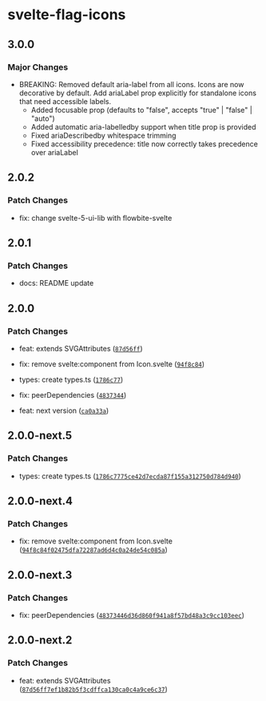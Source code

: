# svelte-flag-icons

## 3.0.0

### Major Changes

- BREAKING: Removed default aria-label from all icons. Icons are now decorative by default. Add ariaLabel prop explicitly for standalone icons that need accessible labels.
  - Added focusable prop (defaults to "false", accepts "true" | "false" | "auto")
  - Added automatic aria-labelledby support when title prop is provided
  - Fixed ariaDescribedby whitespace trimming
  - Fixed accessibility precedence: title now correctly takes precedence over ariaLabel

## 2.0.2

### Patch Changes

- fix: change svelte-5-ui-lib with flowbite-svelte

## 2.0.1

### Patch Changes

- docs: README update

## 2.0.0

### Patch Changes

- feat: extends SVGAttributes<SVGElement> ([`87d56ff`](https://github.com/shinokada/svelte-flag-icons/commit/87d56ff7ef1b82b5f3cdffca130ca0c4a9ce6c37))

- fix: remove svelte:component from Icon.svelte ([`94f8c84`](https://github.com/shinokada/svelte-flag-icons/commit/94f8c84f02475dfa72287ad6d4c0a24de54c085a))

- types: create types.ts ([`1786c77`](https://github.com/shinokada/svelte-flag-icons/commit/1786c7775ce42d7ecda87f155a312750d784d940))

- fix: peerDependencies ([`4837344`](https://github.com/shinokada/svelte-flag-icons/commit/48373446d36d860f941a8f57bd48a3c9cc103eec))

- feat: next version ([`ca0a33a`](https://github.com/shinokada/svelte-flag-icons/commit/ca0a33adfcc39ef8249415abe15e4e8db6400fb1))

## 2.0.0-next.5

### Patch Changes

- types: create types.ts ([`1786c7775ce42d7ecda87f155a312750d784d940`](https://github.com/shinokada/svelte-flag-icons/commit/1786c7775ce42d7ecda87f155a312750d784d940))

## 2.0.0-next.4

### Patch Changes

- fix: remove svelte:component from Icon.svelte ([`94f8c84f02475dfa72287ad6d4c0a24de54c085a`](https://github.com/shinokada/svelte-flag-icons/commit/94f8c84f02475dfa72287ad6d4c0a24de54c085a))

## 2.0.0-next.3

### Patch Changes

- fix: peerDependencies ([`48373446d36d860f941a8f57bd48a3c9cc103eec`](https://github.com/shinokada/svelte-flag-icons/commit/48373446d36d860f941a8f57bd48a3c9cc103eec))

## 2.0.0-next.2

### Patch Changes

- feat: extends SVGAttributes<SVGElement> ([`87d56ff7ef1b82b5f3cdffca130ca0c4a9ce6c37`](https://github.com/shinokada/svelte-flag-icons/commit/87d56ff7ef1b82b5f3cdffca130ca0c4a9ce6c37))
